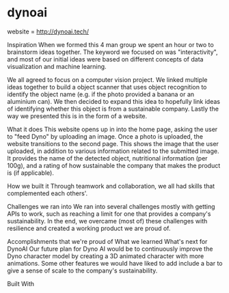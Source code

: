 # dynoai
website = http://dynoai.tech/

Inspiration
When we formed this 4 man group we spent an hour or two to brainstorm ideas together. The keyword we focused on was "interactivity", and most of our initial ideas were based on different concepts of data visualization and machine learning.

We all agreed to focus on a computer vision project. We linked multiple ideas together to build a object scanner that uses object recognition to identify the object name (e.g. if the photo provided a banana or an aluminium can). We then decided to expand this idea to hopefully link ideas of identifying whether this object is from a sustainable company. Lastly the way we presented this is in the form of a website.

What it does
This website opens up in into the home page, asking the user to "feed Dyno" by uploading an image. Once a photo is uploaded, the website transitions to the second page. This shows the image that the user uploaded, in addition to various information related to the submitted image. It provides the name of the detected object, nutritional information (per 100g), and a rating of how sustainable the company that makes the product is (if applicable).

How we built it
Through teamwork and collaboration, we all had skills that complemented each others'.

Challenges we ran into
We ran into several challenges mostly with getting APIs to work, such as reaching a limit for one that provides a company's sustainability. In the end, we overcame (most of) these challenges with resilience and created a working product we are proud of.

Accomplishments that we're proud of
What we learned
What's next for DynoAI
Our future plan for Dyno AI would be to continuously improve the Dyno character model by creating a 3D animated character with more animations. Some other features we would have liked to add include a bar to give a sense of scale to the company's sustainability.

Built With
